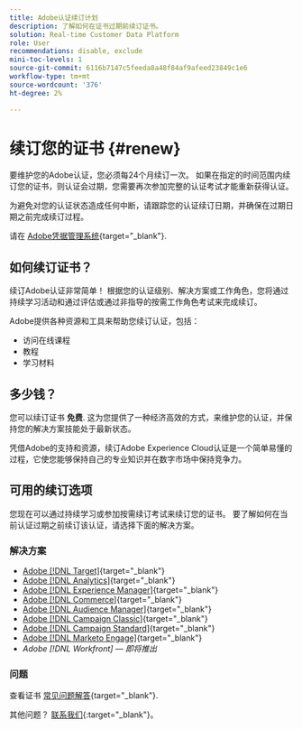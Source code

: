 ```yaml
---
title: Adobe认证续订计划
description: 了解如何在证书过期前续订证书。
solution: Real-time Customer Data Platform
role: User
recommendations: disable, exclude
mini-toc-levels: 1
source-git-commit: 6116b7147c5feeda8a48f84af9afeed23849c1e6
workflow-type: tm+mt
source-wordcount: '376'
ht-degree: 2%

---
```


# 续订您的证书 {#renew}

要维护您的Adobe认证，您必须每24个月续订一次。 如果在指定的时间范围内续订您的证书，则认证会过期，您需要再次参加完整的认证考试才能重新获得认证。

为避免对您的认证状态造成任何中断，请跟踪您的认证续订日期，并确保在过期日期之前完成续订过程。

请在 [Adobe凭据管理系统](https://www.certmetrics.com/adobe/candidate/cert_summary.aspx){target="_blank"}.

## 如何续订证书？

续订Adobe认证非常简单！ 根据您的认证级别、解决方案或工作角色，您将通过持续学习活动和通过评估或通过非指导的按需工作角色考试来完成续订。

Adobe提供各种资源和工具来帮助您续订认证，包括：

* 访问在线课程
* 教程
* 学习材料

## 多少钱？

您可以续订证书 **免费**. 这为您提供了一种经济高效的方式，来维护您的认证，并保持您的解决方案技能处于最新状态。

凭借Adobe的支持和资源，续订Adobe Experience Cloud认证是一个简单易懂的过程，它使您能够保持自己的专业知识并在数字市场中保持竞争力。

## 可用的续订选项

您现在可以通过持续学习或参加按需续订考试来续订您的证书。 要了解如何在当前认证过期之前续订该认证，请选择下面的解决方案。

### 解决方案

* [Adobe [!DNL Target]](https://experienceleague.adobe.com/docs/certification/certification/technical-certifications/at/at-renew.html?lang=en){target="_blank"}
* [Adobe [!DNL Analytics]](https://experienceleague.adobe.com/docs/certification/certification/technical-certifications/aa/aa-renew.html?lang=en){target="_blank"}
* [Adobe [!DNL Experience Manager]](https://experienceleague.adobe.com/docs/certification/certification/technical-certifications/aem/aem-renew.html?lang=en){target="_blank"}
* [Adobe [!DNL Commerce]](https://experienceleague.adobe.com/docs/certification/certification/technical-certifications/ac/ac-renew.html?lang=en){target="_blank"}
* [Adobe [!DNL Audience Manager]](https://experienceleague.adobe.com/docs/certification/certification/technical-certifications/aam/aam-renew.html?lang=en){target="_blank"}
* [Adobe [!DNL Campaign Classic]](https://experienceleague.adobe.com/docs/certification/certification/technical-certifications/acc/acc-renew.html?lang=en){target="_blank"}
* [Adobe [!DNL Campaign Standard]](https://experienceleague.adobe.com/docs/certification/certification/technical-certifications/acs/acs-renew.html?lang=en){target="_blank"}
* [Adobe [!DNL Marketo Engage]](https://experienceleague.adobe.com/docs/certification/certification/technical-certifications/ame/ame-renew.html?lang=en){target="_blank"}
* _Adobe [!DNL Workfront]  — 即将推出_

### 问题

查看证书 [常见问题解答](https://experienceleague.adobe.com/docs/certification/certification/faq.html?lang=en){target="_blank"}.

其他问题？ [联系我们](mailto:certif@adobe.com){:target=&quot;_blank&quot;}。
